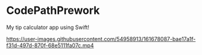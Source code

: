 # CodePathPrework

My tip calculator app using Swift!


https://user-images.githubusercontent.com/54958913/161678087-bae17a1f-f31d-497d-870f-68e5111fa07c.mp4

